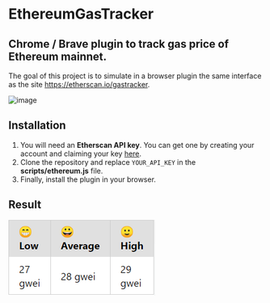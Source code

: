 # EthereumGasTracker
## Chrome / Brave plugin to track gas price of Ethereum mainnet.

The goal of this project is to simulate in a browser plugin the same interface as the site https://etherscan.io/gastracker.

![image](https://user-images.githubusercontent.com/23320254/217003398-7f8b54b1-5de2-4e3e-9688-5b0b3cb3a065.png)

## Installation

1. You will need an **Etherscan API key**. You can get one by creating your account and claiming your key [here](https://etherscan.io/myapikey).
2. Clone the repository and replace `YOUR_API_KEY` in the **scripts/ethereum.js** file.
3. Finally, install the plugin in your browser.

## Result

![image](demo.png)
